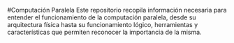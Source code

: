 #Computación Paralela
Este repositorio recopila información necesaria para entender el funcionamiento de la computación paralela, desde su arquitectura física hasta su funcionamiento lógico, herramientas y características que permiten reconocer la importancia de la misma.

